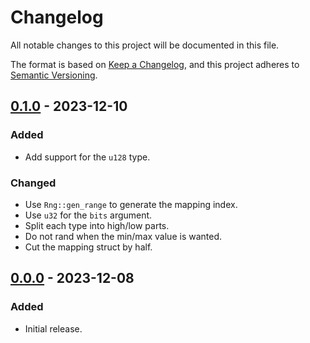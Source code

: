 # Changelog

All notable changes to this project will be documented in this file.

The format is based on [Keep a Changelog](https://keepachangelog.com/en/1.0.0/),
and this project adheres to [Semantic Versioning](https://semver.org/spec/v2.0.0.html).

## [0.1.0] - 2023-12-10

### Added

- Add support for the `u128` type.

### Changed

- Use `Rng::gen_range` to generate the mapping index.
- Use `u32` for the `bits` argument.
- Split each type into high/low parts.
- Do not rand when the min/max value is wanted.
- Cut the mapping struct by half.

## [0.0.0] - 2023-12-08

### Added

- Initial release.

[0.1.0]: https://github.com/ventaquil/rand-bits/compare/v0.0.0...v0.1.0
[0.0.0]: https://github.com/ventaquil/rand-bits/releases/tag/v0.0.0
